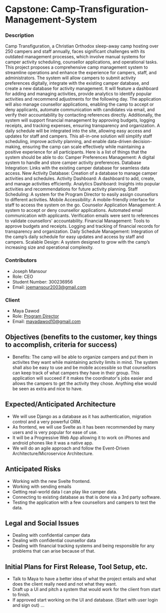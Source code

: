 
# Capstone: Camp-Transfiguration-Management-System
### Description
Camp Transfiguration, a Christian Orthodox sleep-away camp hosting over 250 campers and staff annually, faces significant challenges with its outdated management processes, which involve manual systems for camper activity scheduling, counsellor applications, and operational tasks. This project proposes a comprehensive camp management system to streamline operations and enhance the experience for campers, staff, and administrators. The system will allow campers to submit activity preferences digitally, integrate with the existing camper database, and create a new database for activity management. It will feature a dashboard for adding and managing activities, provide analytics to identify popular activities and recommend adjustments for the following day. The application will also manage counsellor applications, enabling the camp to accept or deny applicants, automate communication with candidates via email, and verify their accountability by contacting references directly. Additionally, the system will support financial management by approving budgets, logging receipts, and tracking expenses, ensuring transparency and organization. A daily schedule will be integrated into the site, allowing easy access and updates for staff and campers. This all-in-one solution will simplify staff scheduling, improve activity planning, and enable data-driven decision-making, ensuring the camp can scale effectively while maintaining a positive experience for all participants.
Here is a list of things that the system should be able to do:
Camper Preferences Management: A digital system to handle and store camper activity preferences.
Database Integration: Links with the existing camper database for seamless data access.
New Activity Database: Creation of a database to manage camper activities and schedules.
Activity Dashboard: A dashboard to add, create, and manage activities efficiently.
Analytics Dashboard: Insights into popular activities and recommendations for future activity planning.
Staff Scheduling: A system for the Program Director to easily assign counsellors to different activities.
Mobile Accessibility: A mobile-friendly interface for staff to access the system on the go.
Counselor Application Management:
A system to accept or deny counsellor applications.
Automated email communication with applicants.
Verification emails were sent to references to validate counsellors' accountability.
Financial Management:
Tools to approve budgets and receipts.
Logging and tracking of financial records for transparency and organization.
Daily Schedule Management: Integration of the camp’s daily schedule for easy updates and access by staff and campers.
Scalable Design: A system designed to grow with the camp’s increasing size and operational complexity.

### Contributors
 - Joseph Mansour
 - Role: CEO
 - Student Number: 300236956
 - Email: [joemansour2003@gmail.com](mailto:joemansour2003@gmail.com)

### Client
- Maya Dawod
- Role: [Program Director](https://www.camptransfiguration.org/executive-staff?pgid=jsybzxoe-cebaa324-d3ff-4c69-a896-796292773584)
- Email: [mayadawod10@gmail.com](mailto:mayadawod10@gmail.com)

## Objectives (benefits to the customer, key things to accomplish, criteria for success)
- Benefits: The camp will be able to organize campers and put them in activites they want while maintaining activity limits in mind. The system shall also be easy to use and be mobile accessible so that counsellors can keep track of what campers they have in their group. This application will succeed if it makes the coordinator's jobs easier and allows the campers to get the activity they chose. Anything else would be seen as extra and nice to have.

## Expected/Anticipated Architecture
- We will use Django as a database as it has authentication, migration control and a very powerful ORM.
- As frontend, we will use Svelte as it has been recommended by many users and is very popular for ease of use.
- It will be a Progressive Web App allowing it to work on iPhones and android phones like it was a native app.
- We will do an agile approach and follow the Event-Driven Architecture/Microservice Architecture.

## Anticipated Risks
- Working with the new Svelte frontend.
- Working with sending emails
- Getting real-world data I can play like camper data.
- Connecting to existing database as that is done via a 3rd party software.
- Testing the application with a few counsellors and campers to test the data.

## Legal and Social Issues
- Dealing with confidential camper data
- Dealing with confidential counsellor data
- Dealing with financial tracking systems and being responsible for any problems that can arise because of that.  

## Initial Plans for First Release, Tool Setup, etc.
- Talk to Maya to have a better idea of what the project entails and what does the client really need and not what they want.
- Draft up a UI and pitch a system that would work for the client from start to finish.
- If approved start working on the UI and database. (Start with user login and sign out)
... 

